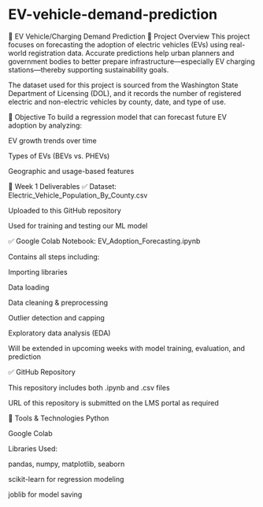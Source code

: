 # EV-vehicle-demand-prediction
🚗 EV Vehicle/Charging Demand Prediction
📌 Project Overview
This project focuses on forecasting the adoption of electric vehicles (EVs) using real-world registration data. Accurate predictions help urban planners and government bodies to better prepare infrastructure—especially EV charging stations—thereby supporting sustainability goals.

The dataset used for this project is sourced from the Washington State Department of Licensing (DOL), and it records the number of registered electric and non-electric vehicles by county, date, and type of use.

🎯 Objective
To build a regression model that can forecast future EV adoption by analyzing:

EV growth trends over time

Types of EVs (BEVs vs. PHEVs)

Geographic and usage-based features

📁 Week 1 Deliverables
✅ Dataset: Electric_Vehicle_Population_By_County.csv

Uploaded to this GitHub repository

Used for training and testing our ML model

✅ Google Colab Notebook: EV_Adoption_Forecasting.ipynb

Contains all steps including:

Importing libraries

Data loading

Data cleaning & preprocessing

Outlier detection and capping

Exploratory data analysis (EDA)

Will be extended in upcoming weeks with model training, evaluation, and prediction

✅ GitHub Repository

This repository includes both .ipynb and .csv files

URL of this repository is submitted on the LMS portal as required

🧪 Tools & Technologies
Python

Google Colab

Libraries Used:

pandas, numpy, matplotlib, seaborn

scikit-learn for regression modeling

joblib for model saving
